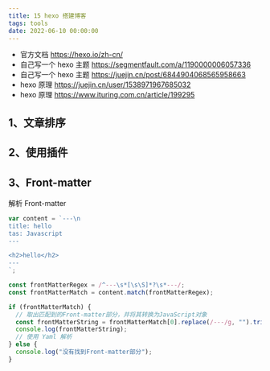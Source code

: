 ```yaml
---
title: 15 hexo 搭建博客
tags: tools
date: 2022-06-10 00:00:00
---
```


- 官方文档 https://hexo.io/zh-cn/
- 自己写一个 hexo 主题 https://segmentfault.com/a/1190000006057336
- 自己写一个 hexo 主题 https://juejin.cn/post/6844904068565958663
- hexo 原理 https://juejin.cn/user/1538971967685032
- hexo 原理 https://www.ituring.com.cn/article/199295

## 1、文章排序

## 2、使用插件

## 3、Front-matter

解析 Front-matter

```js
var content = `---\n
title: hello
tas: Javascript
---

<h2>hello</h2>
---
`;

const frontMatterRegex = /^---\s*[\s\S]*?\s*---/;
const frontMatterMatch = content.match(frontMatterRegex);

if (frontMatterMatch) {
  // 取出匹配到的Front-matter部分，并将其转换为JavaScript对象
  const frontMatterString = frontMatterMatch[0].replace(/---/g, "").trim();
  console.log(frontMatterString);
  // 使用 Yaml 解析
} else {
  console.log("没有找到Front-matter部分");
}
```